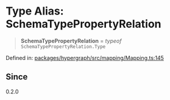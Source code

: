 # Type Alias: SchemaTypePropertyRelation

> **SchemaTypePropertyRelation** = *typeof* `SchemaTypePropertyRelation.Type`

Defined in: [packages/hypergraph/src/mapping/Mapping.ts:145](https://github.com/hashirpm/hypergraph/blob/ab4ea1cdb9430798142e0d735aac9d31c2cf0ae0/packages/hypergraph/src/mapping/Mapping.ts#L145)

## Since

0.2.0
